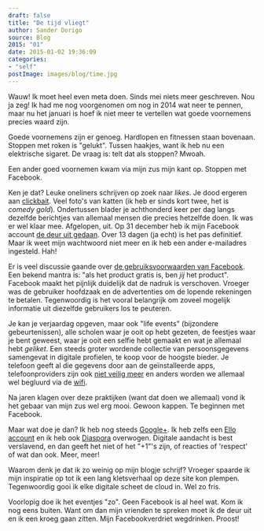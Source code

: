 ```yaml
---
draft: false
title: "De tijd vliegt"
author: Sander Dorigo
source: Blog
2015: "01"
date: 2015-01-02 19:36:09
categories:
- "self"
postImage: images/blog/time.jpg
---
```


Wauw! Ik moet heel even meta doen. Sinds mei niets meer geschreven. Nou ja zeg! Ik had me nog voorgenomen om nog in 2014 wat neer te pennen, maar nu het januari is hoef ik niet meer te vertellen wat goede voornemens precies waard zijn.

<!--more-->

Goede voornemens zijn er genoeg. Hardlopen en fitnessen staan bovenaan. Stoppen met roken is "gelukt". Tussen haakjes, want ik heb nu een elektrische sigaret. De vraag is: telt dat als stoppen? Mwoah.

Een ander goed voornemen kwam via mijn zus mijn kant op. Stoppen met Facebook.

Ken je dat? Leuke oneliners schrijven op zoek naar *likes*. Je dood ergeren aan [clickbait](https://www.youtube.com/watch?v=DXJDBp0yW1A). Veel foto's van katten (ik heb er sinds kort twee, het is *comedy gold*). Ondertussen blader je achthonderd keer per dag langs dezelfde berichtjes van allemaal mensen die precies hetzelfde doen. Ik was er wel klaar mee. Afgelopen, uit. Op 31 december heb ik mijn Facebook account [de deur uit gedaan](https://www.facebook.com/help/delete_account). Over 13 dagen (ja echt) is het pas definitief. Maar ik weet mijn wachtwoord niet meer en ik heb een ander e-mailadres ingesteld. Hah!

Er is veel discussie gaande over [de gebruiksvoorwaarden van Facebook](http://tweakers.net/nieuws/100507/facebook-stelt-nieuwe-privacybeleid-een-maand-uit.html). Een bekend mantra is: "als het product gratis is, ben *jij* het product". Facebook maakt het pijnlijk duidelijk dat de nadruk is verschoven. Vroeger was de gebruiker hoofdzaak en de advertenties om de lopende rekeningen te betalen. Tegenwoordig is het vooral belangrijk om zoveel mogelijk informatie uit diezelfde gebruikers los te peuteren.

Je kan je verjaardag opgeven, maar ook "life events" (bijzondere gebeurtenissen), alle scholen waar je ooit op hebt gezeten, de feestjes waar je bent geweest, waar je ooit een selfie hebt gemaakt en wat je allemaal hebt *geliket*. Een steeds groter wordende collectie van persoonsgegevens samengevat in digitale profielen, te koop voor de hoogste bieder. Je telefoon geeft al die gegevens door aan de geïnstalleerde apps, telefoonproviders zijn ook [niet veilig meer](http://tweakers.net/nieuws/100473/kpn-locatiehack-telefoons-is-nooit-helemaal-op-te-lossen.html) en anders worden we allemaal wel begluurd via de [wifi](http://tweakers.net/nieuws/93547/dixons-mycom-en-icentre-volgen-klanten-door-peilen-wifi-signaal.html).

Na jaren klagen over deze praktijken (want dat doen we allemaal) vond ik het gebaar van mijn zus wel erg mooi. Gewoon kappen. Te beginnen met Facebook.

Maar wat doe je dan? Ik heb nog steeds [Google+](https://plus.google.com/+SanderDorigo). Ik heb zelfs een [Ello account](https://ello.co/) en ik heb ook [Diaspora](https://diasp.org/) overwogen. Digitale aandacht is best verslavend, en dan geeft het niet of het "+1"'s zijn, of reacties of 'respect' of wat dan ook. Meer, meer!

Waarom denk je dat ik zo weinig op mijn blogje schrijf? Vroeger spaarde ik mijn inspiratie op tot ik een lang kletsverhaal op deze site kon plempen. Tegenwoordig gooi ik elke digitale scheet de cloud in. Wel zo fris.

Voorlopig doe ik het eventjes "zo". Geen Facebook is al heel wat. Kom ik nog eens buiten. Want om dan mijn vrienden te spreken moet ik de deur uit en ik een kroeg gaan zitten. Mijn Facebookverdriet wegdrinken. Proost!